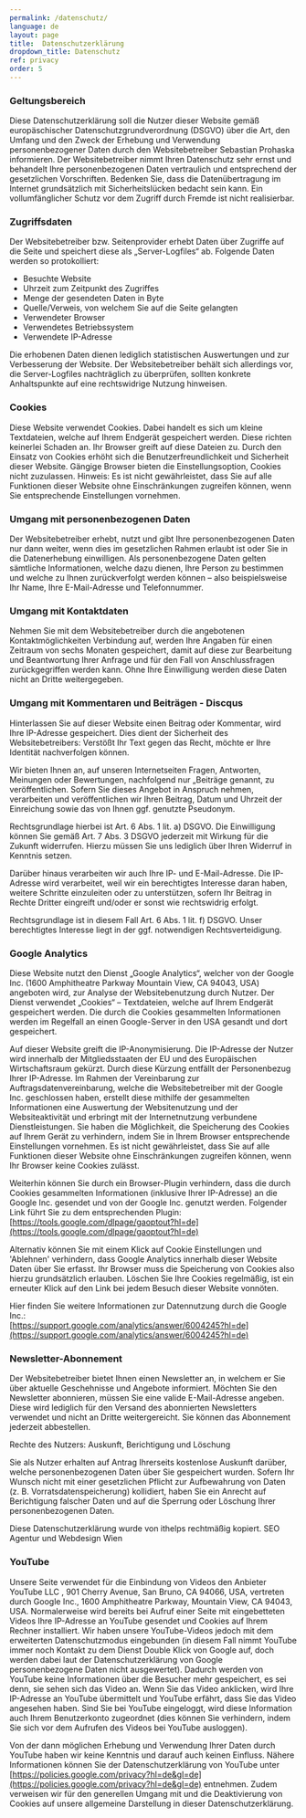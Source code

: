 ```yaml
---
permalink: /datenschutz/
language: de
layout: page 
title:  Datenschutzerklärung
dropdown_title: Datenschutz
ref: privacy
order: 5
---
```


### Geltungsbereich
Diese Datenschutzerklärung soll die Nutzer dieser Website gemäß europäschischer Datenschutzgrundverordnung (DSGVO) über die Art, den Umfang und den Zweck der Erhebung und Verwendung personenbezogener Daten durch den Websitebetreiber Sebastian Prohaska informieren.
Der Websitebetreiber nimmt Ihren Datenschutz sehr ernst und behandelt Ihre personenbezogenen Daten vertraulich und entsprechend der gesetzlichen Vorschriften.
Bedenken Sie, dass die Datenübertragung im Internet grundsätzlich mit Sicherheitslücken bedacht sein kann. Ein vollumfänglicher Schutz vor dem Zugriff durch Fremde ist nicht realisierbar.

### Zugriffsdaten
Der Websitebetreiber bzw. Seitenprovider erhebt Daten über Zugriffe auf die Seite und speichert diese als „Server-Logfiles“ ab. Folgende Daten werden so protokolliert:
* Besuchte Website
* Uhrzeit zum Zeitpunkt des Zugriffes
* Menge der gesendeten Daten in Byte
* Quelle/Verweis, von welchem Sie auf die Seite gelangten
* Verwendeter Browser
* Verwendetes Betriebssystem
* Verwendete IP-Adresse

Die erhobenen Daten dienen lediglich statistischen Auswertungen und zur Verbesserung der Website. Der Websitebetreiber behält sich allerdings vor, die Server-Logfiles nachträglich zu überprüfen, sollten konkrete Anhaltspunkte auf eine rechtswidrige Nutzung hinweisen.

### Cookies
Diese Website verwendet Cookies. Dabei handelt es sich um kleine Textdateien, welche auf Ihrem Endgerät gespeichert werden. Diese richten keinerlei Schaden an. Ihr Browser greift auf diese Dateien zu. Durch den Einsatz von Cookies erhöht sich die Benutzerfreundlichkeit und Sicherheit dieser Website.
Gängige Browser bieten die Einstellungsoption, Cookies nicht zuzulassen. Hinweis: Es ist nicht gewährleistet, dass Sie auf alle Funktionen dieser Website ohne Einschränkungen zugreifen können, wenn Sie entsprechende Einstellungen vornehmen.

### Umgang mit personenbezogenen Daten
Der Websitebetreiber erhebt, nutzt und gibt Ihre personenbezogenen Daten nur dann weiter, wenn dies im gesetzlichen Rahmen erlaubt ist oder Sie in die Datenerhebung einwilligen.
Als personenbezogene Daten gelten sämtliche Informationen, welche dazu dienen, Ihre Person zu bestimmen und welche zu Ihnen zurückverfolgt werden können – also beispielsweise Ihr Name, Ihre E-Mail-Adresse und Telefonnummer.

### Umgang mit Kontaktdaten
Nehmen Sie mit dem Websitebetreiber durch die angebotenen Kontaktmöglichkeiten Verbindung auf, werden Ihre Angaben für einen Zeitraum von sechs Monaten gespeichert, damit auf diese zur Bearbeitung und Beantwortung Ihrer Anfrage und für den Fall von Anschlussfragen zurückgegriffen werden kann. Ohne Ihre Einwilligung werden diese Daten nicht an Dritte weitergegeben.

### Umgang mit Kommentaren und Beiträgen - Discqus
Hinterlassen Sie auf dieser Website einen Beitrag oder Kommentar, wird Ihre IP-Adresse gespeichert. Dies dient der Sicherheit des Websitebetreibers: Verstößt Ihr Text gegen das Recht, möchte er Ihre Identität nachverfolgen können.

Wir bieten Ihnen an, auf unseren Internetseiten Fragen, Antworten, Meinungen oder Bewertungen, nachfolgend nur „Beiträge genannt, zu veröffentlichen. Sofern Sie dieses Angebot in Anspruch nehmen, verarbeiten und veröffentlichen wir Ihren Beitrag, Datum und Uhrzeit der Einreichung sowie das von Ihnen ggf. genutzte Pseudonym.

Rechtsgrundlage hierbei ist Art. 6 Abs. 1 lit. a) DSGVO. Die Einwilligung können Sie gemäß Art. 7 Abs. 3 DSGVO jederzeit mit Wirkung für die Zukunft widerrufen. Hierzu müssen Sie uns lediglich über Ihren Widerruf in Kenntnis setzen.

Darüber hinaus verarbeiten wir auch Ihre IP- und E-Mail-Adresse. Die IP-Adresse wird verarbeitet, weil wir ein berechtigtes Interesse daran haben, weitere Schritte einzuleiten oder zu unterstützen, sofern Ihr Beitrag in Rechte Dritter eingreift und/oder er sonst wie rechtswidrig erfolgt.

Rechtsgrundlage ist in diesem Fall Art. 6 Abs. 1 lit. f) DSGVO. Unser berechtigtes Interesse liegt in der ggf. notwendigen Rechtsverteidigung.

### Google Analytics
Diese Website nutzt den Dienst „Google Analytics“, welcher von der Google Inc. (1600 Amphitheatre Parkway Mountain View, CA 94043, USA) angeboten wird, zur Analyse der Websitebenutzung durch Nutzer. Der Dienst verwendet „Cookies“ – Textdateien, welche auf Ihrem Endgerät gespeichert werden. Die durch die Cookies gesammelten Informationen werden im Regelfall an einen Google-Server in den USA gesandt und dort gespeichert.

Auf dieser Website greift die IP-Anonymisierung. Die IP-Adresse der Nutzer wird innerhalb der Mitgliedsstaaten der EU und des Europäischen Wirtschaftsraum gekürzt. Durch diese Kürzung entfällt der Personenbezug Ihrer IP-Adresse. Im Rahmen der Vereinbarung zur Auftragsdatenvereinbarung, welche die Websitebetreiber mit der Google Inc. geschlossen haben, erstellt diese mithilfe der gesammelten Informationen eine Auswertung der Websitenutzung und der Websiteaktivität und erbringt mit der Internetnutzung verbundene Dienstleistungen.
Sie haben die Möglichkeit, die Speicherung des Cookies auf Ihrem Gerät zu verhindern, indem Sie in Ihrem Browser entsprechende Einstellungen vornehmen. Es ist nicht gewährleistet, dass Sie auf alle Funktionen dieser Website ohne Einschränkungen zugreifen können, wenn Ihr Browser keine Cookies zulässt.

Weiterhin können Sie durch ein Browser-Plugin verhindern, dass die durch Cookies gesammelten Informationen (inklusive Ihrer IP-Adresse) an die Google Inc. gesendet und von der Google Inc. genutzt werden. Folgender Link führt Sie zu dem entsprechenden Plugin:<br>
[https://tools.google.com/dlpage/gaoptout?hl=de](https://tools.google.com/dlpage/gaoptout?hl=de)

Alternativ können Sie mit einem Klick auf <a onclick="javascript:window.cookieconsent.popup.open()">Cookie Einstellungen</a> und 'Ablehnen' verhindern, dass Google Analytics innerhalb dieser Website Daten über Sie erfasst. Ihr Browser muss die Speicherung von Cookies also hierzu grundsätzlich erlauben. Löschen Sie Ihre Cookies regelmäßig, ist ein erneuter Klick auf den Link bei jedem Besuch dieser Website vonnöten.

Hier finden Sie weitere Informationen zur Datennutzung durch die Google Inc.:<br>
[https://support.google.com/analytics/answer/6004245?hl=de](https://support.google.com/analytics/answer/6004245?hl=de)

### Newsletter-Abonnement
Der Websitebetreiber bietet Ihnen einen Newsletter an, in welchem er Sie über aktuelle Geschehnisse und Angebote informiert. Möchten Sie den Newsletter abonnieren, müssen Sie eine valide E-Mail-Adresse angeben. Diese wird lediglich für den Versand des abonnierten Newsletters verwendet und nicht an Dritte weitergereicht. Sie können das Abonnement jederzeit abbestellen.

Rechte des Nutzers: Auskunft, Berichtigung und Löschung

Sie als Nutzer erhalten auf Antrag Ihrerseits kostenlose Auskunft darüber, welche personenbezogenen Daten über Sie gespeichert wurden. Sofern Ihr Wunsch nicht mit einer gesetzlichen Pflicht zur Aufbewahrung von Daten (z. B. Vorratsdatenspeicherung) kollidiert, haben Sie ein Anrecht auf Berichtigung falscher Daten und auf die Sperrung oder Löschung Ihrer personenbezogenen Daten.

Diese Datenschutzerklärung wurde von ithelps rechtmäßig kopiert. SEO Agentur und Webdesign Wien

### YouTube
Unsere Seite verwendet für die Einbindung von Videos den Anbieter YouTube LLC , 901 Cherry Avenue, San Bruno, CA 94066, USA, vertreten durch Google Inc., 1600 Amphitheatre Parkway, Mountain View, CA 94043, USA. Normalerweise wird bereits bei Aufruf einer Seite mit eingebetteten Videos Ihre IP-Adresse an YouTube gesendet und Cookies auf Ihrem Rechner installiert. Wir haben unsere YouTube-Videos jedoch mit dem erweiterten Datenschutzmodus eingebunden (in diesem Fall nimmt YouTube immer noch Kontakt zu dem Dienst Double Klick von Google auf, doch werden dabei laut der Datenschutzerklärung von Google personenbezogene Daten nicht ausgewertet). Dadurch werden von YouTube keine Informationen über die Besucher mehr gespeichert, es sei denn, sie sehen sich das Video an. Wenn Sie das Video anklicken, wird Ihre IP-Adresse an YouTube übermittelt und YouTube erfährt, dass Sie das Video angesehen haben. Sind Sie bei YouTube eingeloggt, wird diese Information auch Ihrem Benutzerkonto zugeordnet (dies können Sie verhindern, indem Sie sich vor dem Aufrufen des Videos bei YouTube ausloggen).

Von der dann möglichen Erhebung und Verwendung Ihrer Daten durch YouTube haben wir keine Kenntnis und darauf auch keinen Einfluss. Nähere Informationen können Sie der Datenschutzerklärung von YouTube  unter [https://policies.google.com/privacy?hl=de&gl=de](https://policies.google.com/privacy?hl=de&gl=de) entnehmen. Zudem verweisen wir für den generellen Umgang mit und die Deaktivierung von Cookies auf unsere allgemeine Darstellung in dieser Datenschutzerklärung.
